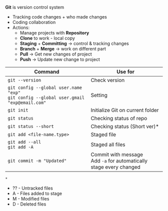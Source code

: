 **Git** is version control system
- Tracking code changes + who made changes
- Coding collaboration
- Actions:
  - Manage projects with **Repository**
  - **Clone** to work - local copy
  - **Staging** + **Committing** -> control & tracking changes
  - **Branch** + **Merge** -> work on different part
  - **Pull** -> Get new changes of project
  - **Push** -> Update new change to project
 
| Command | Use for |
| --- | --- |
| `git --version` | Check version |
| `git config --global user.name "exp"` <br> `git config --global user.gmail "exp@email.com"` | Setting |
| `git init` | Initialize Git on current folder |
| `git status` | Checking status of repo |
| `git status --short` | Checking status (Short ver)* |
| `git add <file-name.type>` | Staged file |
| `git add --all` <br> `git add -A` | Staged all files |
| `git commit -m "Updated"` | Commit with message <br> Add `-a` for automatically stage every changed |

`*`
- ?? - Untracked files
- A - Files added to stage
- M - Modified files
- D - Deleted files
